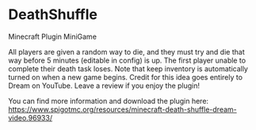 # DeathShuffle
 
Minecraft Plugin MiniGame

All players are given a random way to die, and they must try and die that way before 5 minutes (editable in config) is up. The first player unable to complete their death task loses. Note that keep inventory is automatically turned on when a new game begins. Credit for this idea goes entirely to Dream on YouTube. Leave a review if you enjoy the plugin!

You can find more information and download the plugin here: https://www.spigotmc.org/resources/minecraft-death-shuffle-dream-video.96933/
